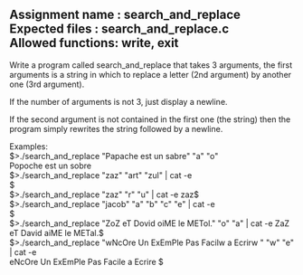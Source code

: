 Assignment name  : search_and_replace   
Expected files   : search_and_replace.c  
Allowed functions: write, exit    
--------------------------------------------------------------------------------

Write a program called search_and_replace that takes 3 arguments, the first
arguments is a string in which to replace a letter (2nd argument) by
another one (3rd argument).

If the number of arguments is not 3, just display a newline.

If the second argument is not contained in the first one (the string)
then the program simply rewrites the string followed by a newline.

Examples:  
$>./search_and_replace "Papache est un sabre" "a" "o"  
Popoche est un sobre  
$>./search_and_replace "zaz" "art" "zul" | cat -e  
$  
$>./search_and_replace "zaz" "r" "u" | cat -e  
zaz$  
$>./search_and_replace "jacob" "a" "b" "c" "e" | cat -e  
$  
$>./search_and_replace "ZoZ eT Dovid oiME le METol." "o" "a" | cat -e  
ZaZ eT David aiME le METal.$  
$>./search_and_replace "wNcOre Un ExEmPle Pas Facilw a Ecrirw " "w" "e" | cat -e  
eNcOre Un ExEmPle Pas Facile a Ecrire $  
